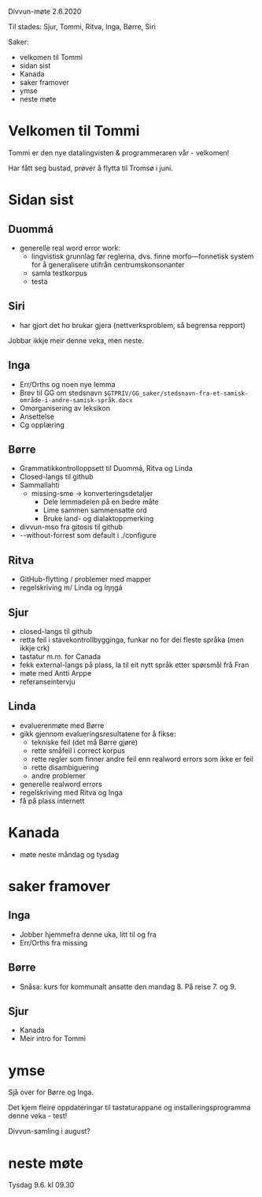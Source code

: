 Divvun-møte 2.6.2020

Til stades: Sjur, Tommi, Ritva, Inga, Børre, Siri

Saker:

* velkomen til Tommi
* sidan sist
* Kanada
* saker framover
* ymse
* neste møte

#  Velkomen til Tommi

Tommi er den nye datalingvisten & programmeraren vår - velkomen!

Har fått seg bustad, prøver å flytta til Tromsø i juni.

#  Sidan sist

##  Duommá
* generelle real word error work:
    - lingvistisk grunnlag før reglerna, dvs. finne morfo—fonnetisk system for å
   generalisere utifrån centrumskonsonanter
    - samla testkorpus
    - testa

##  Siri
* har gjort det ho brukar gjera (nettverksproblem, så begrensa repport)

Jobbar ikkje meir denne veka, men neste.

##  Inga
* Err/Orths og noen nye lemma
* Brev til GG om stedsnavn
  `$GTPRIV/GG_saker/stedsnavn-fra-et-samisk-område-i-andre-samisk-språk.docx`
* Omorganisering av leksikon
* Ansettelse
* Cg opplæring

##  Børre
* Grammatikkontrolloppsett til Duommá, Ritva og Linda
* Closed-langs til github
* Sammallahti
    - missing-sme -> konverteringsdetaljer
        - Dele lemmadelen på en bedre måte
        - Lime sammen sammensatte ord
        - Bruke land- og dialaktoppmerking
* divvun-mso fra gitosis til github
* --without-forrest som default i ./configure

##  Ritva
* GitHub-flytting / problemer med mapper
* regelskriving m/ Linda og Iŋŋgá

## Sjur
* closed-langs til github
* retta feil i stavekontrollbygginga, funkar no for dei fleste språka
  (men ikkje crk)
* tastatur m.m. for Canada
* fekk external-langs på plass, la til eit nytt språk etter spørsmål frå Fran
* møte med Antti Arppe
* referanseintervju

## Linda
* evaluerenmøte med Børre
* gikk gjennom evalueringsresultatene for å fikse:
    - tekniske feil (det må Børre gjøre)
    - rette småfeil i correct korpus
    - rette regler som finner andre feil enn realword errors som ikke er feil
    - rette disambiguering
    - andre problemer
* generelle realword errors
* regelskriving med Ritva og Inga
* få på plass internett

#  Kanada
* møte neste måndag og tysdag

#  saker framover
##  Inga
* Jobber hjemmefra denne uka, litt til og fra
* Err/Orths fra missing

##  Børre
* Snåsa: kurs for kommunalt ansatte den mandag 8. På reise 7. og 9.

## Sjur
* Kanada
* Meir intro for Tommi

#  ymse

Sjå over for Børre og Inga.

Det kjem fleire oppdateringar til tastaturappane og installeringsprogramma
denne veka - test!

Divvun-samling i august?

#  neste møte

Tysdag 9.6. kl 09.30
